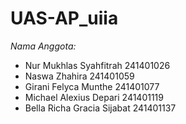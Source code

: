 # UAS-AP_uiia

*Nama Anggota:*
- Nur Mukhlas Syahfitrah 241401026
- Naswa Zhahira 241401059
- Girani Felyca Munthe 241401077
- Michael Alexius Depari 241401119
- Bella Richa Gracia Sijabat 241401137
